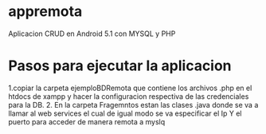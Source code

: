 # appremota
Aplicacion CRUD en Android 5.1 con MYSQL y PHP
# Pasos para ejecutar la aplicacion
1.copiar la carpeta  ejemploBDRemota que contiene los archivos .php en el htdocs de xampp y hacer la configuracion respectiva 
de las credenciales  para la DB.
2. En la carpeta Fragemntos estan las clases .java donde se va a llamar al web services el cual de igual modo
se va especificar el Ip Y el puerto para acceder de manera remota a myslq
